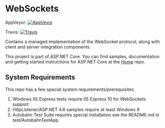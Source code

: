WebSockets
================

AppVeyor: [![AppVeyor](https://ci.appveyor.com/api/projects/status/lk5hyg6gki03hdqe/branch/dev?svg=true)](https://ci.appveyor.com/project/aspnetci/WebSockets/branch/dev)

Travis:   [![Travis](https://travis-ci.org/aspnet/WebSockets.svg?branch=dev)](https://travis-ci.org/aspnet/WebSockets)

Contains a managed implementation of the WebSocket protocol, along with client and server integration components.

This project is part of ASP.NET Core. You can find samples, documentation and getting started instructions for ASP.NET Core at the [Home](https://github.com/aspnet/home) repo.


## System Requirements

This repo has a few special system requirements/prerequisites.

1. Windows IIS Express tests require IIS Express 10 for WebSockets support
2. HttpListener/ASP.NET 4.6 samples require at least Windows 8
3. Autobahn Test Suite requires special installation see the README.md in test/AutobahnTestApp
